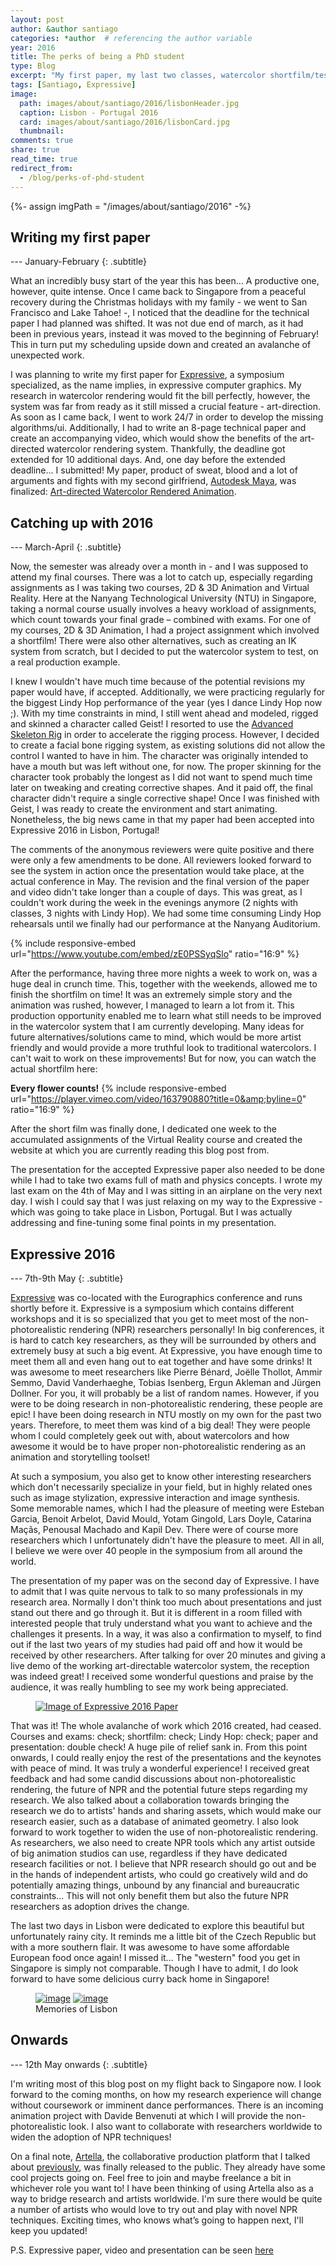```yaml
---
layout: post
author: &author santiago
categories: *author  # referencing the author variable
year: 2016
title: The perks of being a PhD student
type: Blog
excerpt: "My first paper, my last two classes, watercolor shortfilm/test, Lindy Hop performance and my first conference: Expressive 2016 (Jan-May 2016)"
tags: [Santiago, Expressive]
image:
  path: images/about/santiago/2016/lisbonHeader.jpg
  caption: Lisbon - Portugal 2016
  card: images/about/santiago/2016/lisbonCard.jpg
  thumbnail:
comments: true
share: true
read_time: true
redirect_from:
  - /blog/perks-of-phd-student
---
```

{%- assign imgPath = "/images/about/santiago/2016" -%}

## Writing my first paper

--- January-February
{: .subtitle}

What an incredibly busy start of the year this has been... A productive one, however, quite intense.
Once I came back to Singapore from a peaceful recovery during the Christmas holidays with my family - we went to San Francisco and Lake Tahoe! -, I noticed that the deadline for the technical paper I had planned was shifted. It was not due end of march, as it had been in previous years, instead it was moved to the beginning of February! This in turn put my scheduling upside down and created an avalanche of unexpected work.

I was planning to write my first paper for [Expressive](http://expressive.graphics), a symposium specialized, as the name implies, in expressive computer graphics. My research in watercolor rendering would fit the bill perfectly, however, the system was far from ready as it still missed a crucial feature - art-direction. As soon as I came back, I went to work 24/7 in order to develop the missing algorithms/ui. Additionally, I had to write an 8-page technical paper and create an accompanying video, which would show the benefits of the art-directed watercolor rendering system. Thankfully, the deadline got extended for 10 additional days. And, one day before the extended deadline... I submitted! My paper, product of sweat, blood and a lot of arguments and fights with my second girlfriend, [Autodesk Maya](http://www.autodesk.com/products/maya/overview), was finalized: [Art-directed Watercolor Rendered Animation](../../articles/Art-directed-Watercolor-Rendered-Animation).

## Catching up with 2016

--- March-April
{: .subtitle}

Now, the semester was already over a month in - and I was supposed to attend my final courses. There was a lot to catch up, especially regarding assignments as I was taking two courses, 2D & 3D Animation and Virtual Reality. Here at the Nanyang Technological University (NTU) in Singapore, taking a normal course usually involves a heavy workload of assignments, which count towards your final grade – combined with exams. For one of my courses, 2D & 3D Animation, I had a project assignment which involved a shortfilm! There were also other alternatives, such as creating an IK system from scratch, but I decided to put the watercolor system to test, on a real production example.

I knew I wouldn't have much time because of the potential revisions my paper would have, if accepted. Additionally, we were practicing regularly for the biggest Lindy Hop performance of the year (yes I dance Lindy Hop now ;). With my time constraints in mind, I still went ahead and modeled, rigged and skinned a character called Geist! I resorted to use the [Advanced Skeleton Rig](http://www.animationstudios.com.au/#!advanced-skeleton/n0co2) in order to accelerate the rigging process. However, I decided to create a facial bone rigging system, as existing solutions did not allow the control I wanted to have in him. The character was originally intended to have a mouth but was left without one, for now. The proper skinning for the character took probably the longest as I did not want to spend much time later on tweaking and creating corrective shapes. And it paid off, the final character didn't require a single corrective shape! Once I was finished with Geist, I was ready to create the environment and start animating. Nonetheless, the big news came in that my paper had been accepted into Expressive 2016 in Lisbon, Portugal!

The comments of the anonymous reviewers were quite positive and there were only a few amendments to be done. All reviewers looked forward to see the system in action once the presentation would take place, at the actual conference in May. The revision and the final version of the paper and video didn't take longer than a couple of days. This was great, as I couldn't work during the week in the evenings anymore (2 nights with classes, 3 nights with Lindy Hop). We had some time consuming Lindy Hop rehearsals until we finally had our performance at the Nanyang Auditorium.

{% include responsive-embed url="https://www.youtube.com/embed/zE0PSSyqSlo" ratio="16:9" %}

After the performance, having three more nights a week to work on, was a huge deal in crunch time. This, together with the weekends, allowed me to finish the shortfilm on time! It was an extremely simple story and the animation was rushed, however, I managed to learn a lot from it. This production opportunity enabled me to learn what still needs to be improved in the watercolor system that I am currently developing. Many ideas for future alternatives/solutions came to mind, which would be more artist friendly and would provide a more truthful look to traditional watercolors. I can't wait to work on these improvements! But for now, you can watch the actual shortfilm here:

**Every flower counts!**
{% include responsive-embed url="https://player.vimeo.com/video/163790880?title=0&amp;byline=0" ratio="16:9" %}

After the short film was finally done, I dedicated one week to the accumulated assignments of the Virtual Reality course and created the website at which you are currently reading this blog post from.

The presentation for the accepted Expressive paper also needed to be done while I had to take two exams full of math and physics concepts. I wrote my last exam on the 4th of May and I was sitting in an airplane on the very next day. I wish I could say that I was just relaxing on my way to the Expressive - which was going to take place in Lisbon, Portugal. But I was actually addressing and fine-tuning some final points in my presentation.

## Expressive 2016

--- 7th-9th May
{: .subtitle}

[Expressive](http://expressive.graphics) was co-located with the Eurographics conference and runs shortly before it. Expressive is a symposium which contains different workshops and it is so specialized that you get to meet most of the non-photorealistic rendering (NPR) researchers personally! In big conferences, it is hard to catch key researchers, as they will be surrounded by others and extremely busy at such a big event. At Expressive, you have enough time to meet them all and even hang out to eat together and have some drinks! It was awesome to meet researchers like Pierre Bénard, Joëlle Thollot, Ammir Semmo, David Vanderhaeghe, Tobias Isenberg, Ergun Akleman and Jürgen Dollner. For you, it will probably be a list of random names. However, if you were to be doing research in non-photorealistic rendering, these people are epic! I have been doing research in NTU mostly on my own for the past two years. Therefore, to meet them was kind of a big deal! They were people whom I could completely geek out with, about watercolors and how awesome it would be to have proper non-photorealistic rendering as an animation and storytelling toolset!

At such a symposium, you also get to know other interesting researchers which don't necessarily specialize in your field, but in highly related ones such as image stylization, expressive interaction and image synthesis. Some memorable names, which I had the pleasure of meeting were Esteban Garcia, Benoit Arbelot, David Mould, Yotam Gingold, Lars Doyle, Catarina Maçãs, Penousal Machado and Kapil Dev. There were of course more researchers which I unfortunately didn't have the pleasure to meet. All in all, I believe we were over 40 people in the symposium from all around the world.

The presentation of my paper was on the second day of Expressive. I have to admit that I was quite nervous to talk to so many professionals in my research area. Normally I don't think too much about presentations and just stand out there and go through it. But it is different in a room filled with interested people that truly understand what you want to achieve and the challenges it presents. In a way, it was also a confirmation to myself, to find out if the last two years of my studies had paid off and how it would be received by other researchers. After talking for over 20 minutes and giving a live demo of the working art-directable watercolor system, the reception was indeed great! I received some wonderful questions and praise by the audience, it was really humbling to see my work being appreciated.

<!-- Photo of Research -->
<figure class="align-center">
	<a href="../../articles/Art-directed-Watercolor-Rendered-Animation"><img src="{{imgPath}}/expressive2016_low.jpg" alt="Image of Expressive 2016 Paper"></a>
</figure>

That was it! The whole avalanche of work which 2016 created, had ceased. Courses and exams: check; shortfilm: check; Lindy Hop: check; paper and presentation: double check! A huge pile of relief sank in. From this point onwards, I could really enjoy the rest of the presentations and the keynotes with peace of mind. It was truly a wonderful experience! I received great feedback and had some candid discussions about non-photorealistic rendering, the future of NPR and the potential future steps regarding my research. We also talked about a collaboration towards bringing the research we do to artists' hands and sharing assets, which would make our research easier, such as a database of animated geometry. I also look forward to work together to widen the use of non-photorealistic rendering. As researchers, we also need to create NPR tools which any artist outside of big animation studios can use, regardless if they have dedicated research facilities or not. I believe that NPR research should go out and be in the hands of independent artists, who could go creatively wild and do potentially amazing things, unbound by any financial and bureaucratic constraints... This will not only benefit them but also the future NPR researchers as adoption drives the change.

The last two days in Lisbon were dedicated to explore this beautiful but unfortunately rainy city. It reminds me a little bit of the Czech Republic but with a more southern flair. It was awesome to have some affordable European food once again! I missed it... The "western" food you get in Singapore is simply not comparable. Though I have to admit, I do look forward to have some delicious curry back home in Singapore!

<!-- PHOTOS OF Lisbon -->
<figure class="pull-center half">
	<a href="{{imgPath}}/lisbon1.jpg"><img src="{{imgPath}}/lisbon1_low.jpg" alt="image"></a>
  <a href="{{imgPath}}/lisbon2.jpg"><img src="{{imgPath}}/lisbon2_low.jpg" alt="image"></a>
	<figcaption>Memories of Lisbon</figcaption>
</figure>

## Onwards

--- 12th May onwards
{: .subtitle}

I'm writing most of this blog post on my flight back to Singapore now. I look forward to the coming months, on how my research experience will change without coursework or imminent dance performances. There is an incoming animation project with Davide Benvenuti at which I will provide the non-photorealistic look. I also want to collaborate with researchers worldwide to widen the adoption of NPR techniques!

On a final note, [Artella](http://artella.com), the collaborative production platform that I talked about [previously](../chapter1), was finally released to the public. They already have some cool projects going on. Feel free to join and maybe freelance a bit in whichever role you want to! I have been thinking of using Artella also as a way to bridge research and artists worldwide. I'm sure there would be quite a number of artists who would love to try out and play with novel NPR techniques.
Exciting times, who knows what’s going to happen next, I'll keep you updated!

P.S. Expressive paper, video and presentation can be seen [here](../../articles/Art-directed-Watercolor-Rendered-Animation)
